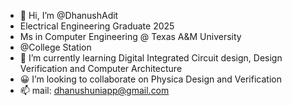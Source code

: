 - 👋 Hi, I’m @DhanushAdit
- Electrical Engineering Graduate 2025
- Ms in Computer Engineering @ Texas A&M University
- @College Station
- 🌱 I’m currently learning Digital Integrated Circuit design, Design Verification and Computer Architecture
- 😀 I’m looking to collaborate on Physica Design and Verification
- 📫 mail: dhanushuniapp@gmail.com

<!---
DhanushAdit/DhanushAdit is a ✨ special ✨ repository because its `README.md` (this file) appears on your GitHub profile.
You can click the Preview link to take a look at your changes.
--->
